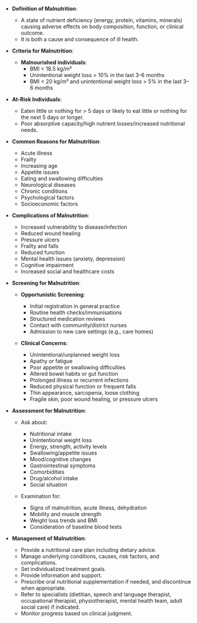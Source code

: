 - **Definition of Malnutrition**: 
  - A state of nutrient deficiency (energy, protein, vitamins, minerals) causing adverse effects on body composition, function, or clinical outcome.
  - It is both a cause and consequence of ill health.

- **Criteria for Malnutrition**:
  - **Malnourished individuals**:
    - BMI < 18.5 kg/m²
    - Unintentional weight loss > 10% in the last 3–6 months
    - BMI < 20 kg/m² and unintentional weight loss > 5% in the last 3–6 months

- **At-Risk Individuals**:
  - Eaten little or nothing for > 5 days or likely to eat little or nothing for the next 5 days or longer.
  - Poor absorptive capacity/high nutrient losses/increased nutritional needs.

- **Common Reasons for Malnutrition**:
  - Acute illness
  - Frailty
  - Increasing age
  - Appetite issues
  - Eating and swallowing difficulties
  - Neurological diseases
  - Chronic conditions
  - Psychological factors
  - Socioeconomic factors

- **Complications of Malnutrition**:
  - Increased vulnerability to disease/infection
  - Reduced wound healing
  - Pressure ulcers
  - Frailty and falls
  - Reduced function
  - Mental health issues (anxiety, depression)
  - Cognitive impairment
  - Increased social and healthcare costs

- **Screening for Malnutrition**:
  - **Opportunistic Screening**:
    - Initial registration in general practice
    - Routine health checks/immunisations
    - Structured medication reviews
    - Contact with community/district nurses
    - Admission to new care settings (e.g., care homes)
    
  - **Clinical Concerns**:
    - Unintentional/unplanned weight loss
    - Apathy or fatigue
    - Poor appetite or swallowing difficulties
    - Altered bowel habits or gut function
    - Prolonged illness or recurrent infections
    - Reduced physical function or frequent falls
    - Thin appearance, sarcopenia, loose clothing
    - Fragile skin, poor wound healing, or pressure ulcers

- **Assessment for Malnutrition**:
  - Ask about:
    - Nutritional intake
    - Unintentional weight loss
    - Energy, strength, activity levels
    - Swallowing/appetite issues
    - Mood/cognitive changes
    - Gastrointestinal symptoms
    - Comorbidities
    - Drug/alcohol intake
    - Social situation
  
  - Examination for:
    - Signs of malnutrition, acute illness, dehydration
    - Mobility and muscle strength
    - Weight loss trends and BMI
    - Consideration of baseline blood tests

- **Management of Malnutrition**:
  - Provide a nutritional care plan including dietary advice.
  - Manage underlying conditions, causes, risk factors, and complications.
  - Set individualized treatment goals.
  - Provide information and support.
  - Prescribe oral nutritional supplementation if needed, and discontinue when appropriate.
  - Refer to specialists (dietitian, speech and language therapist, occupational therapist, physiotherapist, mental health team, adult social care) if indicated.
  - Monitor progress based on clinical judgment.